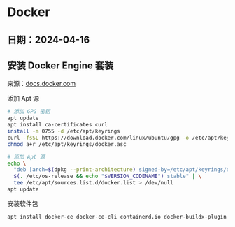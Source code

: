 # Docker
日期：2024-04-16
 ---

## 安装 Docker Engine 套装
来源：[docs.docker.com](https://docs.docker.com/engine/install/ubuntu/#install-using-the-repository)

添加 Apt 源
```bash
# 添加 GPG 密钥
apt update
apt install ca-certificates curl
install -m 0755 -d /etc/apt/keyrings
curl -fsSL https://download.docker.com/linux/ubuntu/gpg -o /etc/apt/keyrings/docker.asc
chmod a+r /etc/apt/keyrings/docker.asc

# 添加 Apt 源
echo \
  "deb [arch=$(dpkg --print-architecture) signed-by=/etc/apt/keyrings/docker.asc] https://download.docker.com/linux/ubuntu \
  $(. /etc/os-release && echo "$VERSION_CODENAME") stable" | \
  tee /etc/apt/sources.list.d/docker.list > /dev/null
apt update
```

安装软件包
```bash
apt install docker-ce docker-ce-cli containerd.io docker-buildx-plugin docker-compose-plugin
```
